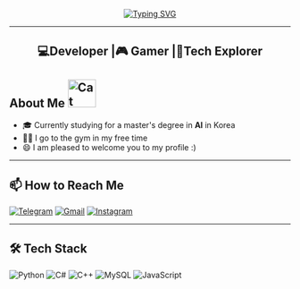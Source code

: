 <div align="center">

[![Typing SVG](https://readme-typing-svg.demolab.com?font=Fira+Code&size=30&duration=3000&pause=1000&color=1E90FF&center=true&vCenter=true&width=600&lines=Hello+World!;I'm+ninjafrmtjk;Welcome+to+my+GitHub+profile)](https://git.io/typing-svg)

</div>

---

<div>
<h2 align="center"><b>💻Developer |🎮 Gamer |🚀Tech Explorer</b></h2>


## About Me  <img src="https://media.giphy.com/media/v1.Y2lkPTc5MGI3NjExdTU2MDUybmRsZ3pydXMzb3AxbmtlM2YxamFtdnVuangzZWpnZzU0NyZlcD12MV9naWZzX3NlYXJjaCZjdD1n/WirhZMBF1AZVK/giphy.gif" width="50" height="50" alt="Cat animation">
- 🎓 Currently studying for a master's degree in **AI** in Korea  
- 🏋️‍♂️ I go to the gym in my free time
- 😄 I am pleased to welcome you to my profile :)

</div>

---

## 📫 How to Reach Me
[![Telegram](https://img.shields.io/badge/Telegram-2CA5E0?logo=telegram&logoColor=white)](t.me/ninjamrtjk)
[![Gmail](https://img.shields.io/badge/Email-D14836?logo=gmail&logoColor=white)](mailto:tazumi46.16@gmail.com)
[![Instagram](https://img.shields.io/badge/Instagram-E4405F?logo=instagram&logoColor=white)](instagram.com/ninjafrmtjk)

---

## 🛠 Tech Stack
![Python](https://img.shields.io/badge/Python-14354C?logo=python&logoColor=white)
![C#](https://img.shields.io/badge/C%23-239120?logo=c-sharp&logoColor=white)
![C++](https://img.shields.io/badge/C++-00599C?logo=c%2B%2B&logoColor=white)
![MySQL](https://img.shields.io/badge/MySQL-00000F?logo=mysql&logoColor=white)
![JavaScript](https://img.shields.io/badge/JavaScript-F7DF1E?logo=javascript&logoColor=black)
